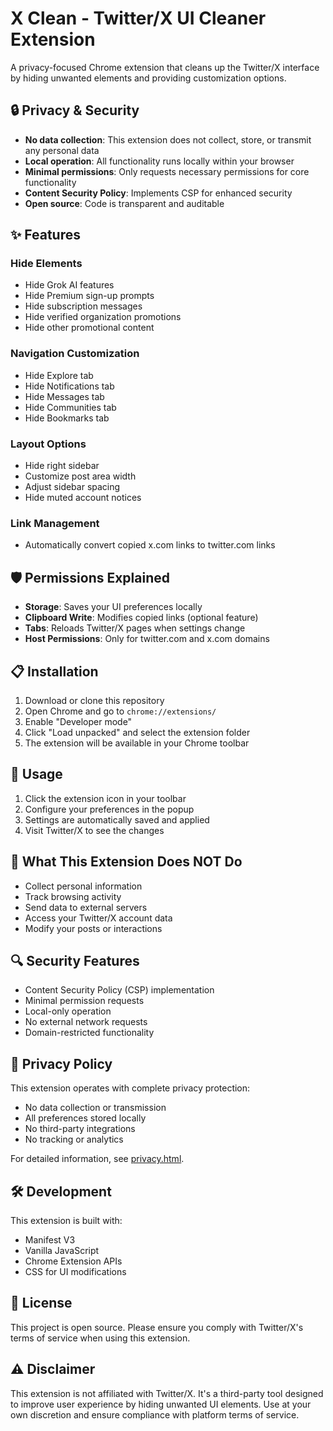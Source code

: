 # X Clean - Twitter/X UI Cleaner Extension

A privacy-focused Chrome extension that cleans up the Twitter/X interface by hiding unwanted elements and providing customization options.

## 🔒 Privacy & Security

- **No data collection**: This extension does not collect, store, or transmit any personal data
- **Local operation**: All functionality runs locally within your browser
- **Minimal permissions**: Only requests necessary permissions for core functionality
- **Content Security Policy**: Implements CSP for enhanced security
- **Open source**: Code is transparent and auditable

## ✨ Features

### Hide Elements
- Hide Grok AI features
- Hide Premium sign-up prompts
- Hide subscription messages
- Hide verified organization promotions
- Hide other promotional content

### Navigation Customization
- Hide Explore tab
- Hide Notifications tab
- Hide Messages tab
- Hide Communities tab
- Hide Bookmarks tab

### Layout Options
- Hide right sidebar
- Customize post area width
- Adjust sidebar spacing
- Hide muted account notices

### Link Management
- Automatically convert copied x.com links to twitter.com links

## 🛡️ Permissions Explained

- **Storage**: Saves your UI preferences locally
- **Clipboard Write**: Modifies copied links (optional feature)
- **Tabs**: Reloads Twitter/X pages when settings change
- **Host Permissions**: Only for twitter.com and x.com domains

## 📋 Installation

1. Download or clone this repository
2. Open Chrome and go to `chrome://extensions/`
3. Enable "Developer mode"
4. Click "Load unpacked" and select the extension folder
5. The extension will be available in your Chrome toolbar

## 🔧 Usage

1. Click the extension icon in your toolbar
2. Configure your preferences in the popup
3. Settings are automatically saved and applied
4. Visit Twitter/X to see the changes

## 🚫 What This Extension Does NOT Do

- Collect personal information
- Track browsing activity
- Send data to external servers
- Access your Twitter/X account data
- Modify your posts or interactions

## 🔍 Security Features

- Content Security Policy (CSP) implementation
- Minimal permission requests
- Local-only operation
- No external network requests
- Domain-restricted functionality

## 📄 Privacy Policy

This extension operates with complete privacy protection:
- No data collection or transmission
- All preferences stored locally
- No third-party integrations
- No tracking or analytics

For detailed information, see [privacy.html](privacy.html).

## 🛠️ Development

This extension is built with:
- Manifest V3
- Vanilla JavaScript
- Chrome Extension APIs
- CSS for UI modifications

## 📝 License

This project is open source. Please ensure you comply with Twitter/X's terms of service when using this extension.

## ⚠️ Disclaimer

This extension is not affiliated with Twitter/X. It's a third-party tool designed to improve user experience by hiding unwanted UI elements. Use at your own discretion and ensure compliance with platform terms of service.
